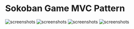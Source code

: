 # Sokoban Game MVC Pattern
![screenshots](https://i.ibb.co/YB68MF6/Screenshot-138.png)
![screenshots](https://i.ibb.co/64D3grT/Screenshot-139.png)
![screenshots](https://i.ibb.co/GT9r6DS/Screenshot-140.png)
![screenshots](https://i.ibb.co/3kWPj56/Screenshot-142.png)
